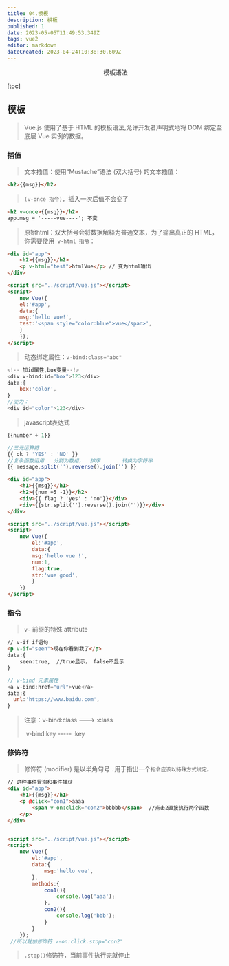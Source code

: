 ```yaml
---
title: 04.模板
description: 模板
published: 1
date: 2023-05-05T11:49:53.349Z
tags: vue2
editor: markdown
dateCreated: 2023-04-24T10:38:30.609Z
---
```


<center>模板语法</center>

[toc]



## 模板

> Vue.js 使用了基于 HTML 的模板语法,允许开发者声明式地将 DOM 绑定至底层 Vue 实例的数据。



### 插值

> 文本插值：使用“Mustache”语法 (双大括号) 的文本插值：

```html
<h2>{{msg}}</h2>
```

>  `(v-once 指令)`，插入一次后值不会变了

```html
<h2 v-once>{{msg}}</h2>
app.msg = '-----vue----'; 不变
```



> 原始html：双大括号会将数据解释为普通文本，为了输出真正的 HTML，你需要使用` v-html 指令`：

```html
<div id="app">
    <h2>{{msg}}</h2>
    <p v-html="test">htmlVue</p> // 变为html输出
</div>

<script src="../script/vue.js"></script>
<script>
    new Vue({
    el:'#app',
    data:{
    msg:'hello vue!',
    test:'<span style="color:blue">vue</span>',
    }
    });
</script>
```



> 动态绑定属性：`v-bind:class="abc"`  

```js
<!-- 加id属性,box变量--!>
<div v-bind:id="box">123</div>
data:{
	box:'color',
}
//变为：
<div id="color">123</div>
```



> javascript表达式

```js
{{number + 1}}

//三元运算符
{{ ok ? 'YES' : 'NO' }}
//复杂函数运用   分割为数组，  排序       转换为字符串
{{ message.split('').reverse().join('') }}
```

```html
<div id="app">
    <h1>{{msg}}</h1>
    <h2>{{num +5 -1}}</h2>
    <div>{{ flag ? 'yes' : 'no'}}</div>
    <div>{{str.split('').reverse().join('')}}</div>
</div>

<script src="../script/vue.js"></script>
<script>
	new Vue({
        el:'#app',
        data:{
        msg:'hello vue !',
        num:1,
        flag:true,
        str:'vue good',
        }
    })
</script>
```



### 指令

> `v-` 前缀的特殊 attribute

```html
// v-if if语句
<p v-if="seen">现在你看到我了</p>
data:{
	seen:true,  //true显示， false不显示
}
```

```js
// v-bind 元素属性
<a v-bind:href="url">vue</a>
data:{
  url:'https://www.baidu.com',
}
```

> 注意：v-bind:class   --->  :class   
>
> ​	  v-bind:key    ----- :key

### 修饰符

> 修饰符 (modifier) 是以半角句号 `.`用于指出一个`指令应该以特殊方式绑定。`

```html
// 这种事件冒泡和事件捕获
<div id="app">
    <h1>{{msg}}</h1>
    <p @click="con1">aaaa
        <span v-on:click="con2">bbbbb</span>  //点击2直接执行两个函数
    </p>
</div>


<script src="../script/vue.js"></script>
<script>
    new Vue({
        el:'#app',
        data:{
            msg:'hello vue',
        },
        methods:{
            con1(){
                console.log('aaa');
            },
            con2(){
                console.log('bbb');
            }
        }
    });
 //所以就加修饰符 v-on:click.stop="con2"
```

> `.stop()`修饰符，当前事件执行完就停止

